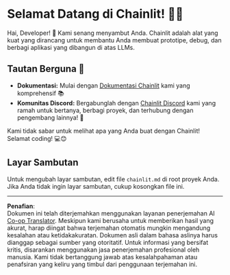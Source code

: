 <!--
CO_OP_TRANSLATOR_METADATA:
{
  "original_hash": "c49526c7abc56b0b5f1e835c1739f18e",
  "translation_date": "2025-08-29T18:41:41+00:00",
  "source_file": "11-agentic-protocols/code_samples/github-mcp/chainlit.md",
  "language_code": "id"
}
-->
# Selamat Datang di Chainlit! 🚀🤖

Hai, Developer! 👋 Kami senang menyambut Anda. Chainlit adalah alat yang kuat yang dirancang untuk membantu Anda membuat prototipe, debug, dan berbagi aplikasi yang dibangun di atas LLMs.

## Tautan Berguna 🔗

- **Dokumentasi:** Mulai dengan [Dokumentasi Chainlit](https://docs.chainlit.io) kami yang komprehensif 📚
- **Komunitas Discord:** Bergabunglah dengan [Chainlit Discord](https://discord.gg/k73SQ3FyUh) kami yang ramah untuk bertanya, berbagi proyek, dan terhubung dengan pengembang lainnya! 💬

Kami tidak sabar untuk melihat apa yang Anda buat dengan Chainlit! Selamat coding! 💻😊

## Layar Sambutan

Untuk mengubah layar sambutan, edit file `chainlit.md` di root proyek Anda. Jika Anda tidak ingin layar sambutan, cukup kosongkan file ini.

---

**Penafian**:  
Dokumen ini telah diterjemahkan menggunakan layanan penerjemahan AI [Co-op Translator](https://github.com/Azure/co-op-translator). Meskipun kami berusaha untuk memberikan hasil yang akurat, harap diingat bahwa terjemahan otomatis mungkin mengandung kesalahan atau ketidakakuratan. Dokumen asli dalam bahasa aslinya harus dianggap sebagai sumber yang otoritatif. Untuk informasi yang bersifat kritis, disarankan menggunakan jasa penerjemahan profesional oleh manusia. Kami tidak bertanggung jawab atas kesalahpahaman atau penafsiran yang keliru yang timbul dari penggunaan terjemahan ini.